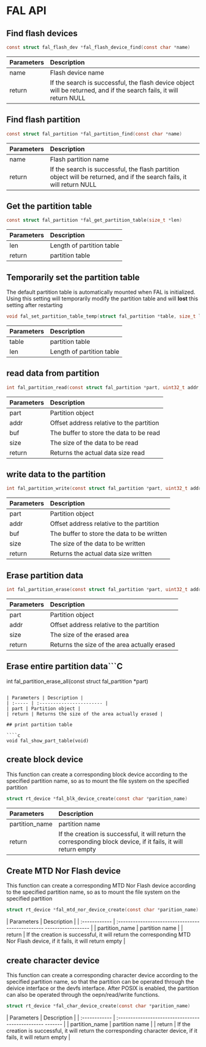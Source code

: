 # FAL API

## Find flash devices

````C
const struct fal_flash_dev *fal_flash_device_find(const char *name)
````

| Parameters | Description |
| :----- | :----------------------- |
| name | Flash device name |
| return | If the search is successful, the flash device object will be returned, and if the search fails, it will return NULL |

## Find flash partition
```C
const struct fal_partition *fal_partition_find(const char *name)
```
| Parameters | Description |
| :----- | :----------------------- |
| name | Flash partition name |
| return | If the search is successful, the flash partition object will be returned, and if the search fails, it will return NULL |

## Get the partition table

````C
const struct fal_partition *fal_get_partition_table(size_t *len)
````

| Parameters | Description |
| :----- | :----------------------- |
| len | Length of partition table |
| return | partition table |

## Temporarily set the partition table

The default partition table is automatically mounted when FAL is initialized. Using this setting will temporarily modify the partition table and will **lost** this setting after restarting

````C
void fal_set_partition_table_temp(struct fal_partition *table, size_t len)
````

| Parameters | Description |
| :----- | :----------------------- |
| table | partition table |
| len | Length of partition table |

## read data from partition
````C
int fal_partition_read(const struct fal_partition *part, uint32_t addr, uint8_t *buf, size_t size)
````

| Parameters | Description |
| :----- | :----------------------- |
| part | Partition object |
| addr | Offset address relative to the partition |
| buf | The buffer to store the data to be read |
| size | The size of the data to be read |
| return | Returns the actual data size read |

## write data to the partition

````C
int fal_partition_write(const struct fal_partition *part, uint32_t addr, const uint8_t *buf, size_t size)
````

| Parameters | Description |
| :----- | :----------------------- |
| part | Partition object |
| addr | Offset address relative to the partition |
| buf | The buffer to store the data to be written |
| size | The size of the data to be written |
| return | Returns the actual data size written |

## Erase partition data

````C
int fal_partition_erase(const struct fal_partition *part, uint32_t addr, size_t size)
````

| Parameters | Description |
| :----- | :----------------------- |
| part | Partition object |
| addr | Offset address relative to the partition |
| size | The size of the erased area |
| return | Returns the size of the area actually erased |

## Erase entire partition data```C
int fal_partition_erase_all(const struct fal_partition *part)
````

| Parameters | Description |
| :----- | :----------------------- |
| part | Partition object |
| return | Returns the size of the area actually erased |

## print partition table

````c
void fal_show_part_table(void)
````

## create block device

This function can create a corresponding block device according to the specified partition name, so as to mount the file system on the specified partition

````C
struct rt_device *fal_blk_device_create(const char *parition_name)
````

| Parameters | Description |
| :----- | :----------------------- |
| partition_name | partition name |
| return | If the creation is successful, it will return the corresponding block device, if it fails, it will return empty |

## Create MTD Nor Flash device

This function can create a corresponding MTD Nor Flash device according to the specified partition name, so as to mount the file system on the specified partition
```C
struct rt_device *fal_mtd_nor_device_create(const char *parition_name)
```
| Parameters | Description |
| :------------ | :------------------------------------------------ ------------------ |
| partition_name | partition name |
| return | If the creation is successful, it will return the corresponding MTD Nor Flash device, if it fails, it will return empty |

## create character device

This function can create a corresponding character device according to the specified partition name, so that the partition can be operated through the deivice interface or the devfs interface. After POSIX is enabled, the partition can also be operated through the oepn/read/write functions.

````C
struct rt_device *fal_char_device_create(const char *parition_name)
````

| Parameters | Description |
| :------------ | :------------------------------------------------ ------- |
| partition_name | partition name |
| return | If the creation is successful, it will return the corresponding character device, if it fails, it will return empty |
